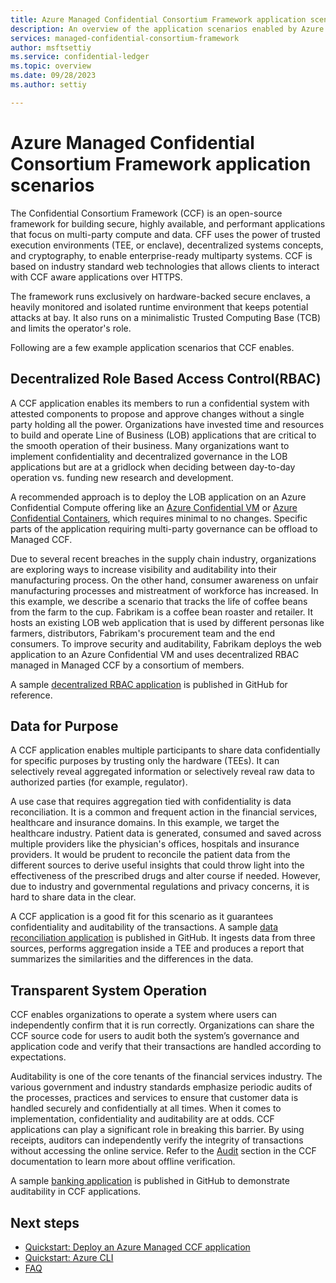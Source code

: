 ```yaml
---
title: Azure Managed Confidential Consortium Framework application scenarios
description: An overview of the application scenarios enabled by Azure Managed CCF.
services: managed-confidential-consortium-framework
author: msftsettiy
ms.service: confidential-ledger
ms.topic: overview
ms.date: 09/28/2023
ms.author: settiy

---
```

# Azure Managed Confidential Consortium Framework application scenarios

The Confidential Consortium Framework (CCF) is an open-source framework for building secure, highly available, and performant applications that focus on multi-party compute and data. CFF uses the power of trusted execution environments (TEE, or enclave), decentralized systems concepts, and cryptography, to enable enterprise-ready multiparty systems. CCF is based on industry standard web technologies that allows clients to interact with CCF aware applications over HTTPS.

The framework runs exclusively on hardware-backed secure enclaves, a heavily monitored and isolated runtime environment that keeps potential attacks at bay. It also runs on a minimalistic Trusted Computing Base (TCB) and limits the operator's role.

Following are a few example application scenarios that CCF enables.

## Decentralized Role Based Access Control(RBAC)

A CCF application enables its members to run a confidential system with attested components to propose and approve changes without a single party holding all the power. Organizations have invested time and resources to build and operate Line of Business (LOB) applications that are critical to the smooth operation of their business. Many organizations want to implement confidentiality and decentralized governance in the LOB applications but are at a gridlock when deciding between day-to-day operation vs. funding new research and development.

A recommended approach is to deploy the LOB application on an Azure Confidential Compute offering like an [Azure Confidential VM](../confidential-computing/confidential-vm-overview.md) or [Azure Confidential Containers](../confidential-computing/confidential-containers.md), which requires minimal to no changes. Specific parts of the application requiring multi-party governance can be offload to Managed CCF.

Due to several recent breaches in the supply chain industry, organizations are exploring ways to increase visibility and auditability into their manufacturing process. On the other hand, consumer awareness on unfair manufacturing processes and mistreatment of workforce has increased.  In this example, we describe a scenario that tracks the life of coffee beans from the farm to the cup. Fabrikam is a coffee bean roaster and retailer. It hosts an existing LOB web application that is used by different personas like farmers, distributors, Fabrikam's procurement team and the end consumers. To improve security and auditability, Fabrikam deploys the web application to an Azure Confidential VM and uses decentralized RBAC managed in Managed CCF by a consortium of members.

A sample [decentralized RBAC application](https://github.com/microsoft/ccf-app-samples/tree/main/decentralize-rbac-app) is published in GitHub for reference.

## Data for Purpose

A CCF application enables multiple participants to share data confidentially for specific purposes by trusting only the hardware (TEEs). It can selectively reveal aggregated information or selectively reveal raw data to authorized parties (for example, regulator).​​

A use case that requires aggregation tied with confidentiality is data reconciliation. It is a common and frequent action in the financial services, healthcare and insurance domains. In this example, we target the healthcare industry. Patient data is generated, consumed and saved across multiple providers like the physician's offices, hospitals and insurance providers. It would be prudent to reconcile the patient data from the different sources to derive useful insights that could throw light into the effectiveness of the prescribed drugs and alter course if needed. However, due to industry and governmental regulations and privacy concerns, it is hard to share data in the clear.

A CCF application is a good fit for this scenario as it guarantees confidentiality and auditability of the transactions. A sample [data reconciliation application](https://github.com/microsoft/ccf-app-samples/tree/main/data-reconciliation-app) is published in GitHub. It ingests data from three sources, performs aggregation inside a TEE and produces a report that summarizes the similarities and the differences in the data.

## Transparent System Operation

CCF enables organizations to operate a system where users can independently confirm that it is run correctly.​​ Organizations can share the CCF source code for users to audit both the system’s governance and application code and verify that their transactions are handled according to expectations.​

Auditability is one of the core tenants of the financial services industry. The various government and industry standards emphasize periodic audits of the processes, practices and services to ensure that customer data is handled securely and confidentially at all times. When it comes to implementation, confidentiality and auditability are at odds. CCF applications can play a significant role in breaking this barrier. By using receipts, auditors can independently verify the integrity of transactions without accessing the online service. Refer to the [Audit](https://microsoft.github.io/CCF/main/audit/index.html) section in the CCF documentation to learn more about offline verification.

A sample [banking application](https://github.com/microsoft/ccf-app-samples/tree/main/banking-app) is published in GitHub to demonstrate auditability in CCF applications.

## Next steps

- [Quickstart: Deploy an Azure Managed CCF application](quickstart-deploy-application.md)
- [Quickstart: Azure CLI](quickstart-python.md)
- [FAQ](faq.yml)

